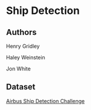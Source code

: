 # Ship Detection

## Authors
Henry Gridley

Haley Weinstein

Jon White

## Dataset
[Airbus Ship Detection Challenge](https://www.kaggle.com/c/airbus-ship-detection)
